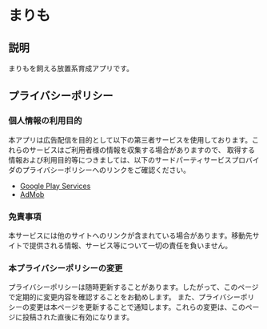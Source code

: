 # まりも
## 説明

まりもを飼える放置系育成アプリです。

## プライバシーポリシー

### 個人情報の利用目的

本アプリは広告配信を目的として以下の第三者サービスを使用しております。これらのサービスはご利用者様の情報を収集する場合がありますので、
取得する情報および利用目的等につきましては、以下のサードパーティサービスプロバイダのプライバシーポリシーへのリンクをご確認ください。

*   [Google Play Services](https://www.google.com/policies/privacy/)
*   [AdMob](https://support.google.com/admob/answer/6128543?hl=en)

### 免責事項

本サービスには他のサイトへのリンクが含まれている場合があります。移動先サイトで提供される情報、サービス等について一切の責任を負いません。

### 本プライバシーポリシーの変更

プライバシーポリシーは随時更新することがあります。したがって、このページで定期的に変更内容を確認することをお勧めします。
また、プライバシーポリシーの変更は本ページを更新することで通知します。これらの変更は、このページに投稿された直後に有効になります。
